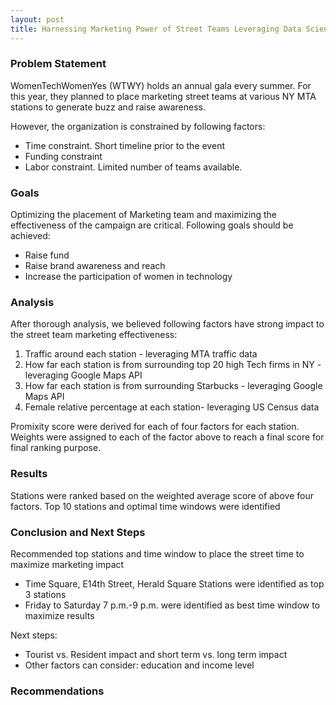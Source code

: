 ```yaml
---
layout: post
title: Harnessing Marketing Power of Street Teams Leveraging Data Science
---
```


### Problem Statement
WomenTechWomenYes (WTWY) holds an annual gala every summer. For this year, they planned to place marketing street teams at various NY MTA stations to generate buzz and raise awareness.

However, the organization is constrained by following factors:
<ul>
<li>Time constraint. Short timeline prior to the event </li>
<li>Funding constraint</li>
<li>Labor constraint. Limited number of teams available. </li>
</ul>


### Goals
Optimizing the placement of Marketing team and maximizing the effectiveness of the campaign are critical. Following goals should be achieved:
<ul>

<li>Raise fund</li>
<li>Raise brand awareness and reach</li>
<li>Increase the participation of women in technology </li>
</ul>


### Analysis
After thorough analysis, we believed following factors have strong impact to the street team marketing effectiveness:

<ol>
<li>Traffic around each station - leveraging MTA traffic data</li>
<li> How far each station is from surrounding top 20 high Tech firms in NY - leveraging Google Maps API</li>
<li>How far each station is from surrounding Starbucks - leveraging Google Maps API </li>
<li> Female relative percentage at each station- leveraging US Census data</li>
</ol>

Promixity score were derived for each of four factors for each station. Weights were assigned to each of the factor above to reach a final score for final ranking purpose.

### Results

Stations were ranked based on the weighted average score of above four factors. Top 10 stations and optimal time windows were identified


### Conclusion and Next Steps

Recommended top stations and time window to place the street time to maximize marketing impact
<ul>
<li>Time Square, E14th Street, Herald Square Stations were identified as top 3 stations</li>
<li>Friday to Saturday 7 p.m.-9 p.m. were identified as best time window to maximize results</li>
</ul>
Next steps:
<ul>
<li>Tourist vs. Resident impact and short term vs. long term impact</li>
<li>Other factors can consider: education and income level</li>
</ul>




### Recommendations

